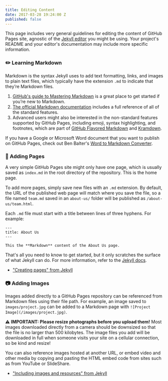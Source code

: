 ```yaml
---
title: Editing Content
date: 2017-03-28 19:24:00 Z
published: false
---
```


This page includes very general guidelines for editing the content of GitHub Pages site, agnostic of the [Jekyll editor](/github-pages/editors/) you might be using. Your project's README and your editor's documentation may include more specific information.

### :pencil2: Learning Markdown

Markdown is the syntax Jekyll uses to add text formatting, links, and images to plain text files, which typically have the extension `.md` to indicate that they’re Markdown files.

1. [GitHub's guide to Mastering Markdown](https://guides.github.com/features/mastering-markdown/) is a great place to get started if you’re new to Markdown.
2. [The official Markdown documentation](https://daringfireball.net/projects/markdown/) includes a full reference of all of the standard features.
3. Advanced users might also be interested in the non-standard features supported by GitHub Pages, including emoji, syntax highlighting, and footnotes, which are part of [GitHub Flavored Markdown](https://help.github.com/articles/about-writing-and-formatting-on-github/) and [Kramdown](https://kramdown.gettalong.org/quickref.html).

If you have a Google or Microsoft Word document that you want to publish on GitHub Pages, check out Ben Balter's [Word to Markdown Converter](http://word-to-markdown.herokuapp.com).

### :memo: Adding Pages

A very simple GitHub Pages site might only have one page, which is usually saved as `index.md` in the root directory of the repository. This is the home page.

To add more pages, simply save new files with an `.md` extension. By default, the URL of the published web page will match where you save the file, so a file named `team.md` saved in an `about-us/` folder will be published as `/about-us/team.html`.

Each `.md` file must start with a title between lines of three hyphens. For example:

```
---
title: About Us
---

This the **Markdown** content of the About Us page.
```

That's all you need to know to get started, but it only scratches the surface of what Jekyll can do. For more information, refer to the [Jekyll docs](https://jekyllrb.com/docs/home/).

* ["Creating pages" from Jekyll](https://jekyllrb.com/docs/pages/)

### :camera: Adding Images

Images added directly to a GitHub Pages repository can be referenced from Markdown files using their file path. For example, an image saved to `images/project.jpg` can be added to a Markdown page with `![Project Image](/images/project.jpg)`.

:warning: **IMPORTANT: Please resize photographs before you upload them!** Most images downloaded directly from a camera should be downsized so that the file is no larger than 500 kilobytes. The image files you add will be downloaded in full when someone visits your site on a cellular connection, so be kind and resize!

You can also reference images hosted at another URL, or embed video and other media by copying and pasting the HTML embed code from sites such as from YouTube or SlideShare.

* ["Including images and resources" from Jekyll](https://jekyllrb.com/docs/posts/#including-images-and-resources)